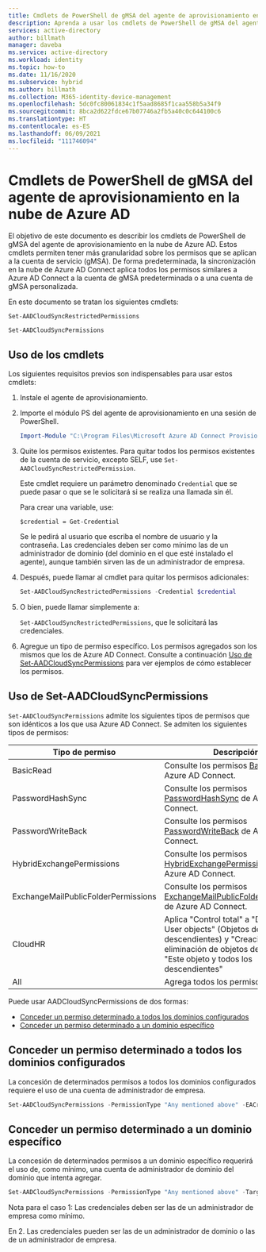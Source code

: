 ```yaml
---
title: Cmdlets de PowerShell de gMSA del agente de aprovisionamiento en la nube de Azure AD
description: Aprenda a usar los cmdlets de PowerShell de gMSA del agente de aprovisionamiento en la nube de Azure AD.
services: active-directory
author: billmath
manager: daveba
ms.service: active-directory
ms.workload: identity
ms.topic: how-to
ms.date: 11/16/2020
ms.subservice: hybrid
ms.author: billmath
ms.collection: M365-identity-device-management
ms.openlocfilehash: 5dc0fc80061834c1f5aad8685f1caa558b5a34f9
ms.sourcegitcommit: 8bca2d622fdce67b07746a2fb5a40c0c644100c6
ms.translationtype: HT
ms.contentlocale: es-ES
ms.lasthandoff: 06/09/2021
ms.locfileid: "111746094"
---
```

# <a name="azure-ad-connect-cloud-provisioning-agent-gmsa-powershell-cmdlets"></a>Cmdlets de PowerShell de gMSA del agente de aprovisionamiento en la nube de Azure AD

El objetivo de este documento es describir los cmdlets de PowerShell de gMSA del agente de aprovisionamiento en la nube de Azure AD. Estos cmdlets permiten tener más granularidad sobre los permisos que se aplican a la cuenta de servicio (gMSA). De forma predeterminada, la sincronización en la nube de Azure AD Connect aplica todos los permisos similares a Azure AD Connect a la cuenta de gMSA predeterminada o a una cuenta de gMSA personalizada.

En este documento se tratan los siguientes cmdlets:

`Set-AADCloudSyncRestrictedPermissions`

`Set-AADCloudSyncPermissions`

## <a name="how-to-use-the-cmdlets"></a>Uso de los cmdlets

Los siguientes requisitos previos son indispensables para usar estos cmdlets:

1. Instale el agente de aprovisionamiento.

2. Importe el módulo PS del agente de aprovisionamiento en una sesión de PowerShell.

   ```powershell
   Import-Module "C:\Program Files\Microsoft Azure AD Connect Provisioning Agent\Microsoft.CloudSync.Powershell.dll"  
   ```

3. Quite los permisos existentes.  Para quitar todos los permisos existentes de la cuenta de servicio, excepto SELF, use `Set-AADCloudSyncRestrictedPermission`.

   Este cmdlet requiere un parámetro denominado `Credential` que se puede pasar o que se le solicitará si se realiza una llamada sin él.

   Para crear una variable, use:

   `$credential = Get-Credential`

   Se le pedirá al usuario que escriba el nombre de usuario y la contraseña. Las credenciales deben ser como mínimo las de un administrador de dominio (del dominio en el que esté instalado el agente), aunque también sirven las de un administrador de empresa.

4. Después, puede llamar al cmdlet para quitar los permisos adicionales:

   ```powershell
   Set-AADCloudSyncRestrictedPermissions -Credential $credential 
   ```

5. O bien, puede llamar simplemente a:

   `Set-AADCloudSyncRestrictedPermissions`, que le solicitará las credenciales.

6. Agregue un tipo de permiso específico. Los permisos agregados son los mismos que los de Azure AD Connect. Consulte a continuación [Uso de Set-AADCloudSyncPermissions](#using-set-aadcloudsyncpermissions) para ver ejemplos de cómo establecer los permisos.

## <a name="using-set-aadcloudsyncpermissions"></a>Uso de Set-AADCloudSyncPermissions

`Set-AADCloudSyncPermissions` admite los siguientes tipos de permisos que son idénticos a los que usa Azure AD Connect. Se admiten los siguientes tipos de permisos:

|Tipo de permiso|Descripción|
|-----|-----|
|BasicRead| Consulte los permisos [BasicRead](../../active-directory/hybrid/how-to-connect-configure-ad-ds-connector-account.md#configure-basic-read-only-permissions) de Azure AD Connect.|
|PasswordHashSync|Consulte los permisos [PasswordHashSync](../../active-directory/hybrid/how-to-connect-configure-ad-ds-connector-account.md#permissions-for-password-hash-synchronization) de Azure AD Connect.|
|PasswordWriteBack|Consulte los permisos [PasswordWriteBack](../../active-directory/hybrid/how-to-connect-configure-ad-ds-connector-account.md#permissions-for-password-writeback) de Azure AD Connect.|
|HybridExchangePermissions|Consulte los permisos [HybridExchangePermissions](../../active-directory/hybrid/how-to-connect-configure-ad-ds-connector-account.md#permissions-for-exchange-hybrid-deployment) de Azure AD Connect.|
|ExchangeMailPublicFolderPermissions| Consulte los permisos [ExchangeMailPublicFolderPermissions](../../active-directory/hybrid/how-to-connect-configure-ad-ds-connector-account.md#permissions-for-exchange-mail-public-folders-preview) de Azure AD Connect.|
|CloudHR| Aplica "Control total" a "Descendant User objects" (Objetos de usuario descendientes) y "Creación o eliminación de objetos de usuario" a "Este objeto y todos los descendientes"|
|All|Agrega todos los permisos anteriores.|

Puede usar AADCloudSyncPermissions de dos formas:
- [Conceder un permiso determinado a todos los dominios configurados](#grant-a-certain-permission-to-all-configured-domains)
- [Conceder un permiso determinado a un dominio específico](#grant-a-certain-permission-to-a-specific-domain)

## <a name="grant-a-certain-permission-to-all-configured-domains"></a>Conceder un permiso determinado a todos los dominios configurados

La concesión de determinados permisos a todos los dominios configurados requiere el uso de una cuenta de administrador de empresa.

```powershell
Set-AADCloudSyncPermissions -PermissionType "Any mentioned above" -EACredential $credential (prepopulated same as above [$credential = Get-Credential]) 
```

## <a name="grant-a-certain-permission-to-a-specific-domain"></a>Conceder un permiso determinado a un dominio específico

La concesión de determinados permisos a un dominio específico requerirá el uso de, como mínimo, una cuenta de administrador de dominio del dominio que intenta agregar.

```powershell
Set-AADCloudSyncPermissions -PermissionType "Any mentioned above" -TargetDomain "FQDN of domain" (has to be already configured through wizard) -TargetDomainCredential $credential(same as above) 
```

Nota para el caso 1: Las credenciales deben ser las de un administrador de empresa como mínimo.

En 2. Las credenciales pueden ser las de un administrador de dominio o las de un administrador de empresa.
